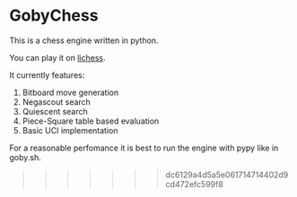 # GobyChess

This is a chess engine written in python.


You can play it on [lichess](https://lichess.org/@/GobyChess).

It currently features:

1. Bitboard move generation
2. Negascout search 
3. Quiescent search
4. Piece-Square table based evaluation
5. Basic UCI implementation

For a reasonable perfomance it is best to run the engine with pypy like in goby.sh. 



>>>>>>> dc6129a4d5a5e061714714402d9cd472efc599f8
